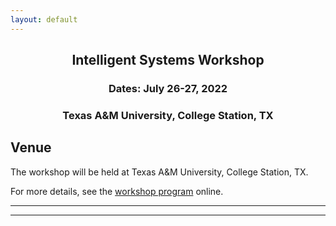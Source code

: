 ```yaml
---
layout: default
---
```


<h2 align="center">Intelligent Systems Workshop</h2>
<h3 align="center">Dates: July 26-27, 2022</h3>
<h3 align="center">Texas A&M University, College Station, TX</h3>

## Venue
The workshop will be held at Texas A&M University, College Station, TX. <!-- located at <a href="https://goo.gl/maps/???">address, College Station, TX, zip</a>.  Most of the workshop will take place in the ??? ???room. -->

For more details, see the <a href="https://docs.google.com/spreadsheets/d/1otmL4bkWHclOv1q6ODcpmVRHJh9VRp3JHxxfSIpLQsQ/edit?usp=sharing">workshop program</a> online.

<!-- currently working to confirm if... **Parking**: The ??? ??? has its own customer parking. Workshop attendees can park there for free for the duration of the workshop. -->

* * *
* * *

<!-- --end-of-page-- -->

